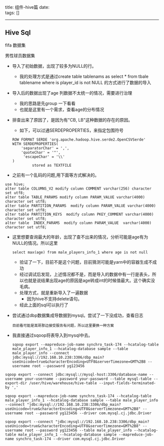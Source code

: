 title:  组件-hive篇
date:  
tags: []

---
 <!--more-->

## Hive Sql


fifa 数据集

男性球员数据集

* 导入了初始数据，出现了较多为NULL的行。
  * 我的处理方式是通过create table tablenams as select * from tbale  tablename where is player_id is not NULL 的方式进行了数据的导入

* 导入后的数据出现了age 列数据不太统一的情况，需要进行治理
  * 我的思路是先group 一下看看
  * 也就是这里有一个需求，查看age的分布情况

* 排查出来了原因了，是因为有"CB, LB"这种数据的存在的原因。

  * 如下，可以过通SERDEPROPERTIES，来指定包围符号

  ```
  ROW FORMAT SERDE 'org.apache.hadoop.hive.serde2.OpenCSVSerde'
  WITH SERDEPROPERTIES(
      'separatorChar' = ',',
      'quoteChar' = '"', 
       'escapeChar' = '\\'
  )
           stored as TEXTFILE
  ```

* 之前有一个乱码的问题,用下面等方式解决的。

```
use hive; 
alter table COLUMNS_V2 modify column COMMENT varchar(256) character set utf8;
alter table TABLE_PARAMS modify column PARAM_VALUE varchar(4000) character set utf8;
alter table PARTITION_PARAMS  modify column PARAM_VALUE varchar(4000) character set utf8;
alter table PARTITION_KEYS  modify column PKEY_COMMENT varchar(4000) character set utf8;
alter table  INDEX_PARAMS  modify column PARAM_VALUE  varchar(4000) character set utf8;
```

* 这里想要查询最大的年龄，出现了查不出来的情况，分析可能是age有为NULL的情况。所以这里

  ```
  select max(age) from male_players_info_1 where age is not null
  ```

  * 验证了一下，目前不是这个问题，目前猜测可能是yarn中的容器生成不成功
  * 经过调试后发现，上述情况都不是，而是导入的数据中有一行是表头，所以也就是说结果出现age的原因是age转成int的时候值最大。这个确实没毛病。
  * 处理方式，就是重新导入了一遍数据
    * 因为hive不支持delete语句。
  * 经此上面的sql可以执行了

* 尝试通过dbp数据集成导数据到mysql。尝试了一下没成功，查看日志

  ```
  目前看可能是嵩哥那边接受服务有问题，所以这里要换一种方案
  ```

* 我直接通过sqoop将表导入到mysql中去。

  ```
  sqoop export --mapreduce-job-name synchro_task-174 --hcatalog-table male_player_info_1 --hcatalog-database sample --table male_player_info --connect jdbc:mysql://192.168.10.238:3306/dbp_main?useUnicode=true&characterEncoding=UTF8&serverTimezone=GMT%2B8 --username root --password yg123456
  ```

  

```
sqoop export --connect jdbc:mysql://mysql-host:3306/database-name --username your-username --password your-password --table mysql-table --export-dir /user/hive/warehouse/hive-table --input-fields-terminated-by ','

```

```
sqoop export --mapreduce-job-name synchro_task-174 --hcatalog-table male_player_info_1 --hcatalog-database sample --table male_player_info --connect "jdbc:mysql://192.168.10.238:3306/dbp_main?useUnicode=true&characterEncoding=UTF8&serverTimezone=GMT%2B8" --username root --password yg123456 --driver com.mysql.cj.jdbc.Driver

```

```
sqoop export --connect "jdbc:mysql://192.168.10.238:3306/dbp_main?useUnicode=true&characterEncoding=UTF8&serverTimezone=GMT%2B8" --username root --password yg123456 --table male_player_info --hcatalog-table male_player_info_1 --hcatalog-database sample --mapreduce-job-name synchro_task-174 --driver com.mysql.cj.jdbc.Driver

```

